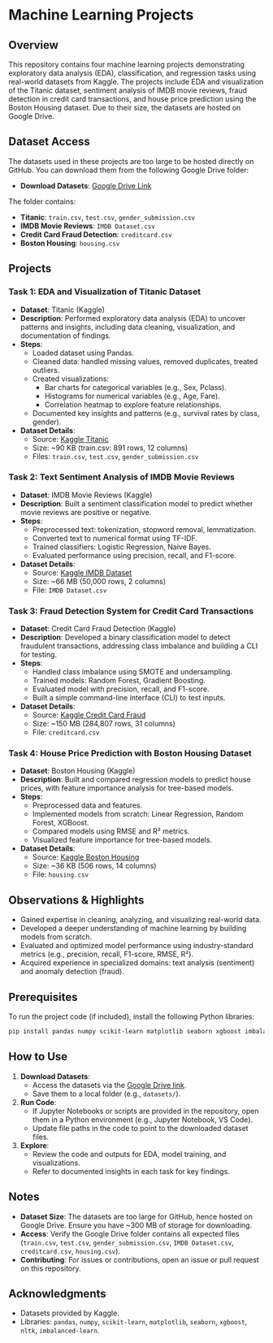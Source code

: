 # Machine Learning Projects

## Overview
This repository contains four machine learning projects demonstrating exploratory data analysis (EDA), classification, and regression tasks using real-world datasets from Kaggle. The projects include EDA and visualization of the Titanic dataset, sentiment analysis of IMDB movie reviews, fraud detection in credit card transactions, and house price prediction using the Boston Housing dataset. Due to their size, the datasets are hosted on Google Drive.

## Dataset Access
The datasets used in these projects are too large to be hosted directly on GitHub. You can download them from the following Google Drive folder:
- **Download Datasets**: [Google Drive Link](https://drive.google.com/drive/folders/1T7gcRtNz0nPoV7MjVeAoNHw520s0BOmy?usp=drive_link)

The folder contains:
- **Titanic**: `train.csv`, `test.csv`, `gender_submission.csv`
- **IMDB Movie Reviews**: `IMDB Dataset.csv`
- **Credit Card Fraud Detection**: `creditcard.csv`
- **Boston Housing**: `housing.csv`

## Projects

### Task 1: EDA and Visualization of Titanic Dataset
- **Dataset**: Titanic (Kaggle)
- **Description**: Performed exploratory data analysis (EDA) to uncover patterns and insights, including data cleaning, visualization, and documentation of findings.
- **Steps**:
  - Loaded dataset using Pandas.
  - Cleaned data: handled missing values, removed duplicates, treated outliers.
  - Created visualizations:
    - Bar charts for categorical variables (e.g., Sex, Pclass).
    - Histograms for numerical variables (e.g., Age, Fare).
    - Correlation heatmap to explore feature relationships.
  - Documented key insights and patterns (e.g., survival rates by class, gender).
- **Dataset Details**:
  - Source: [Kaggle Titanic](https://www.kaggle.com/c/titanic/data)
  - Size: ~90 KB (train.csv: 891 rows, 12 columns)
  - Files: `train.csv`, `test.csv`, `gender_submission.csv`

### Task 2: Text Sentiment Analysis of IMDB Movie Reviews
- **Dataset**: IMDB Movie Reviews (Kaggle)
- **Description**: Built a sentiment classification model to predict whether movie reviews are positive or negative.
- **Steps**:
  - Preprocessed text: tokenization, stopword removal, lemmatization.
  - Converted text to numerical format using TF-IDF.
  - Trained classifiers: Logistic Regression, Naive Bayes.
  - Evaluated performance using precision, recall, and F1-score.
- **Dataset Details**:
  - Source: [Kaggle IMDB Dataset](https://www.kaggle.com/datasets/lakshmi25npathi/imdb-dataset-of-50k-movie-reviews)
  - Size: ~66 MB (50,000 rows, 2 columns)
  - File: `IMDB Dataset.csv`

### Task 3: Fraud Detection System for Credit Card Transactions
- **Dataset**: Credit Card Fraud Detection (Kaggle)
- **Description**: Developed a binary classification model to detect fraudulent transactions, addressing class imbalance and building a CLI for testing.
- **Steps**:
  - Handled class imbalance using SMOTE and undersampling.
  - Trained models: Random Forest, Gradient Boosting.
  - Evaluated model with precision, recall, and F1-score.
  - Built a simple command-line interface (CLI) to test inputs.
- **Dataset Details**:
  - Source: [Kaggle Credit Card Fraud](https://www.kaggle.com/datasets/mlg-ulb/creditcardfraud)
  - Size: ~150 MB (284,807 rows, 31 columns)
  - File: `creditcard.csv`

### Task 4: House Price Prediction with Boston Housing Dataset
- **Dataset**: Boston Housing (Kaggle)
- **Description**: Built and compared regression models to predict house prices, with feature importance analysis for tree-based models.
- **Steps**:
  - Preprocessed data and features.
  - Implemented models from scratch: Linear Regression, Random Forest, XGBoost.
  - Compared models using RMSE and R² metrics.
  - Visualized feature importance for tree-based models.
- **Dataset Details**:
  - Source: [Kaggle Boston Housing](https://www.kaggle.com/datasets/crawford/boston-housing)
  - Size: ~36 KB (506 rows, 14 columns)
  - File: `housing.csv`

## Observations & Highlights
- Gained expertise in cleaning, analyzing, and visualizing real-world data.
- Developed a deeper understanding of machine learning by building models from scratch.
- Evaluated and optimized model performance using industry-standard metrics (e.g., precision, recall, F1-score, RMSE, R²).
- Acquired experience in specialized domains: text analysis (sentiment) and anomaly detection (fraud).

## Prerequisites
To run the project code (if included), install the following Python libraries:
```bash
pip install pandas numpy scikit-learn matplotlib seaborn xgboost imbalanced-learn nltk
```

## How to Use
1. **Download Datasets**:
   - Access the datasets via the [Google Drive link](https://drive.google.com/drive/folders/1T7gcRtNz0nPoV7MjVeAoNHw520s0BOmy?usp=drive_link).
   - Save them to a local folder (e.g., `datasets/`).
2. **Run Code**:
   - If Jupyter Notebooks or scripts are provided in the repository, open them in a Python environment (e.g., Jupyter Notebook, VS Code).
   - Update file paths in the code to point to the downloaded dataset files.
3. **Explore**:
   - Review the code and outputs for EDA, model training, and visualizations.
   - Refer to documented insights in each task for key findings.

## Notes
- **Dataset Size**: The datasets are too large for GitHub, hence hosted on Google Drive. Ensure you have ~300 MB of storage for downloading.
- **Access**: Verify the Google Drive folder contains all expected files (`train.csv`, `test.csv`, `gender_submission.csv`, `IMDB Dataset.csv`, `creditcard.csv`, `housing.csv`).
- **Contributing**: For issues or contributions, open an issue or pull request on this repository.

## Acknowledgments
- Datasets provided by Kaggle.
- Libraries: `pandas`, `numpy`, `scikit-learn`, `matplotlib`, `seaborn`, `xgboost`, `nltk`, `imbalanced-learn`.